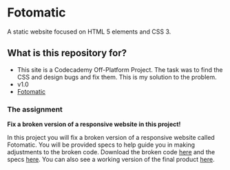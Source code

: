 # Fotomatic #

A static website focused on HTML 5 elements and CSS 3.

## What is this repository for? ##

* This site is a Codecademy Off-Platform Project. The task was to find the CSS and design bugs and fix them. This is my solution to the problem.
* v1.0
* [Fotomatic](https://fotomatic-sx3.netlify.app/)

### The assignment ###

**Fix a broken version of a responsive website in this project!**

In this project you will fix a broken version of a responsive website called Fotomatic. You will be provided specs to help guide you in making adjustments to the broken code. Download the broken code [here](https://content.codecademy.com/courses/freelance-1/capstone-1/capstone_fotomatic_start.zip) and the specs [here](https://content.codecademy.com/courses/freelance-1/capstone-1/specs/fotomatic_spec_landing.png). You can also see a working version of the final product [here](https://content.codecademy.com/courses/freelance-1/capstone-1/solution/index.html).
